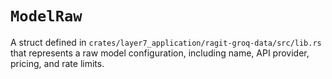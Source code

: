 # `ModelRaw`

A struct defined in `crates/layer7_application/ragit-groq-data/src/lib.rs` that represents a raw model configuration, including name, API provider, pricing, and rate limits.